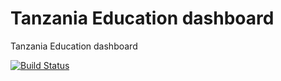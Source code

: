 Tanzania Education dashboard
=======
Tanzania Education dashboard 

[![Build Status](https://travis-ci.org/WorldBank-Transport/edudash.svg?branch=edudash-2.0)](https://travis-ci.org/WorldBank-Transport/edudash)
